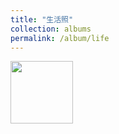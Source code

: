 ```yaml
---
title: "生活照"
collection: albums
permalink: /album/life
---
```

<a href="../keli_photo/group/WeChat Image_20220323141826.jpg">
  <img src="../keli_photo/group/WeChat Image_20220323141826.jpg", height="100">
</a>
